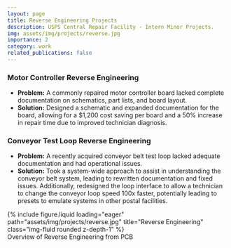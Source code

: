 ```yaml
---
layout: page
title: Reverse Engineering Projects
description: USPS Central Repair Facility - Intern Minor Projects.
img: assets/img/projects/reverse.jpg
importance: 2
category: work
related_publications: false
---
```

### Motor Controller Reverse Engineering
* **Problem:** A commonly repaired motor controller board lacked complete documentation on schematics, part lists, and board layout.
* **Solution:** Designed a schematic and expanded documentation for the board, allowing for a $1,200 cost saving per board and a 50% increase in repair time due to improved technician diagnosis.

### Conveyor Test Loop Reverse Engineering
* **Problem:** A recently acquired conveyor belt test loop lacked adequate documentation and had operational issues.
* **Solution:** Took a system-wide approach to assist in understanding the conveyor belt system, leading to rewritten documentation and fixed issues. Additionally, redesigned the loop interface to allow a technician to change the conveyor loop speed 100x faster, potentially leading to presets to emulate systems in other postal facilities.

<div class="row">
    <div class="col-sm mt-3 mt-md-0">
        {% include figure.liquid loading="eager" path="assets/img/projects/reverse.jpg" title="Reverse Engineering" class="img-fluid rounded z-depth-1" %}
    </div>
</div>
<div class="caption">
    Overview of Reverse Engineering from PCB
</div>